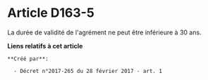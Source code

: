 # Article D163-5

La durée de validité de l'agrément ne peut être inférieure à 30 ans.

**Liens relatifs à cet article**

	**Créé par**:

	  - Décret n°2017-265 du 28 février 2017 - art. 1
